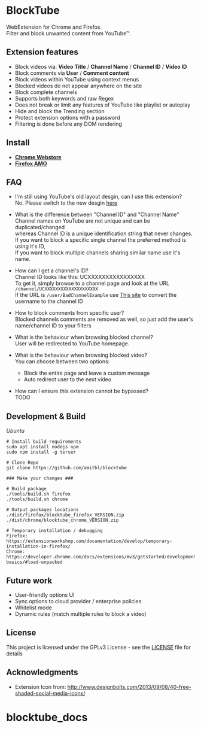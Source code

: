 # BlockTube

WebExtension for Chrome and Firefox.  
Filter and block unwanted content from YouTube™.

## Extension features

* Block videos via: **Video Title** / **Channel Name** / **Channel ID** / **Video ID**
* Block comments via **User** / **Comment content**
* Block videos within YouTube using context menus
* Blocked videos do not appear anywhere on the site
* Block complete channels
* Supports both keywords and raw Regex
* Does not break or limit any features of YouTube like playlist or autoplay
* Hide and block the Trending section
* Protect extension options with a password
* Filtering is done before any DOM rendering

## Install

* [**Chrome Webstore**](https://chrome.google.com/webstore/detail/blocktube/bbeaicapbccfllodepmimpkgecanonai?hl=en-US)
* [**Firefox AMO**](https://addons.mozilla.org/en-US/firefox/addon/blocktube/)

## FAQ
* I'm still using YouTube's old layout desgin, can I use this extension?  
  No. Please switch to the new desgin [here](https://www.youtube.com/new)  
  
* What is the difference between "Channel ID" and "Channel Name"  
  Channel names on YouTube are not unique and can be duplicated/changed  
  whereas Channel ID is a unique identification string that never changes.  
  If you want to block a specific single channel the preferred method is using it's ID,  
  If you want to block multiple channels sharing similar name use it's name.

* How can I get a channel's ID?  
  Channel ID looks like this: UCXXXXXXXXXXXXXXXX  
  To get it, simply browse to a channel page and look at the URL `/channel/UCXXXXXXXXXXXXXXXXXXXX`  
  If the URL is `/user/BadChannelExample` use [This site](https://vabs.github.io/youtube-channel-name-converter/) to convert the username to the channel ID

* How to block comments from specific user?  
  Blocked channels comments are removed as well, so just add the user's name/channel ID
  to your filters

* What is the behaviour when browsing blocked channel?  
  User will be redirected to YouTube homepage.

* What is the behaviour when browsing blocked video?  
  You can choose between two options:
  - Block the entire page and leave a custom message
  - Auto redirect user to the next video

* How can I ensure this extension cannot be bypassed?   
  TODO

## Development & Build

*Ubuntu*
```
# Install build requirements
sudo apt install nodejs npm
sudo npm install -g terser

# Clone Repo
git clone https://github.com/amitbl/blocktube

### Make your changes ###

# Build package
./tools/build.sh firefox
./tools/build.sh chrome

# Output packages locations
./dist/firefox/blocktube_firefox_VERSION.zip
./dist/chrome/blocktube_chrome_VERSION.zip

# Temporary installation / debugging
Firefox: https://extensionworkshop.com/documentation/develop/temporary-installation-in-firefox/
Chrome: https://developer.chrome.com/docs/extensions/mv3/getstarted/development-basics/#load-unpacked
```

## Future work

* User-friendly options UI
* Sync options to cloud provider / enterprise policies
* Whitelist mode
* Dynamic rules (match multiple rules to block a video)

## License

This project is licensed under the GPLv3 License - see the [LICENSE](LICENSE) file for details

## Acknowledgments

* Extension Icon from: http://www.designbolts.com/2013/09/08/40-free-shaded-social-media-icons/
# blocktube_docs
